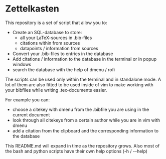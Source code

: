 # Zettelkasten

This repository is a set of script that allow you to:
- Create an SQL-database to store:
	- all your LaTeX-sources in .bib-files
	- citations within from sources
	- datapoints / information from sources
- Convert your .bib-files to entries in the database
- Add citations / information to the database in the terminal or in popup windows
- search the database with the help of dmenu / rofi

The scripts can be used only within the terminal and in standalone mode. A lot of them are also fitted to be used inside of vim to make working with your bibfiles while writing .tex-documents easier.

For example you can:
- choose a citekey with dmenu from the .bibfile you are using in the current document
- look through all citekeys from a certain author while you are in vim with dmenu
- add a citation from the clipboard and the corresponding information to the database

This README.md will expand in time as the repository grows.
Also most of the bash and python scripts have their own help options (-h / --help)
